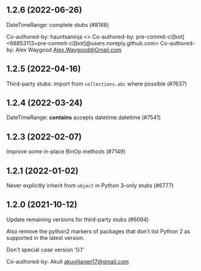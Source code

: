 ## 1.2.6 (2022-06-26)

DateTimeRange: complete stubs (#8168)

Co-authored-by: hauntsaninja <>
Co-authored-by: pre-commit-ci[bot] <66853113+pre-commit-ci[bot]@users.noreply.github.com>
Co-authored-by: Alex Waygood <Alex.Waygood@Gmail.com>

## 1.2.5 (2022-04-16)

Third-party stubs: import from `collections.abc` where possible (#7637)

## 1.2.4 (2022-03-24)

DateTimeRange: __contains__ accepts datetime.datetime (#7541)

## 1.2.3 (2022-02-07)

Improve some in-place BinOp methods (#7149)

## 1.2.1 (2022-01-02)

Never explicitly inherit from `object` in Python 3-only stubs (#6777)

## 1.2.0 (2021-10-12)

Update remaining versions for third-party stubs (#6094)

Also remove the python2 markers of packages that don't list Python 2
as supported in the latest version.

Don't special case version '0.1'

Co-authored-by: Akuli <akuviljanen17@gmail.com>

